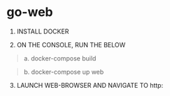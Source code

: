 # go-web

1. INSTALL DOCKER

2. ON THE CONSOLE, RUN THE BELOW

  >a. docker-compose build

  >b. docker-compose up web


3. LAUNCH WEB-BROWSER AND NAVIGATE TO http:
